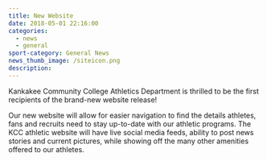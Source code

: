 ```yaml
---
title: New Website
date: 2018-05-01 22:16:00
categories:
  - news
  - general
sport-category: General News
news_thumb_image: /siteicon.png
description:
---
```


Kankakee Community College Athletics Department is thrilled to be the first recipients of the brand-new website release!

Our new website will allow for easier navigation to find the details athletes, fans and recruits need to stay up-to-date with our athletic programs. The KCC athletic website will have live social media feeds, ability to post news stories and current pictures, while showing off the many other amenities offered to our athletes.
